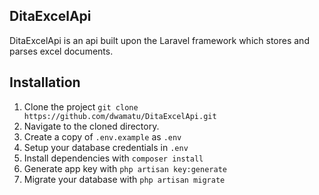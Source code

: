 ## DitaExcelApi

DitaExcelApi is an api built upon the Laravel framework which stores and parses excel documents.

## Installation

1. Clone the project `git clone https://github.com/dwamatu/DitaExcelApi.git`
2. Navigate to the cloned directory.
3. Create a copy of `.env.example` as `.env`
4. Setup your database credentials in `.env`
5. Install dependencies with `composer install`
6. Generate app key with `php artisan key:generate`
7. Migrate your database with `php artisan migrate`
